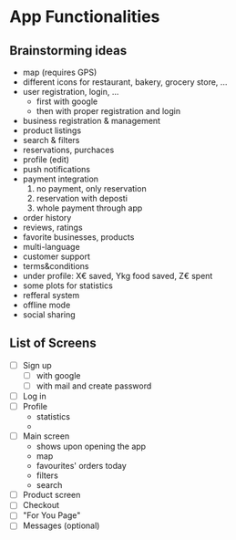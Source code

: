 # App Functionalities 

## Brainstorming ideas
- map (requires GPS) 
- different icons for restaurant, bakery, grocery store, ...
- user registration, login, ...
  - first with google
  - then with proper registration and login
- business registration & management
- product listings
- search & filters
- reservations, purchaces
- profile (edit)
- push notifications
- payment integration
  1. no payment, only reservation
  2. reservation with deposti
  3. whole payment through app
- order history
- reviews, ratings
- favorite businesses, products
- multi-language
- customer support
- terms&conditions
- under profile: X€ saved, Ykg food saved, Z€ spent
- some plots for statistics
- refferal system
- offline mode
- social sharing

## List of Screens
- [ ] Sign up
  - [ ] with google
  - [ ] with mail and create password
- [ ] Log in
- [ ] Profile
  - statistics
  - 
- [ ] Main screen
  - shows upon opening the app
  - map
  - favourites' orders today
  - filters
  - search
- [ ] Product screen
- [ ] Checkout
- [ ] "For You Page"
- [ ] Messages (optional)
